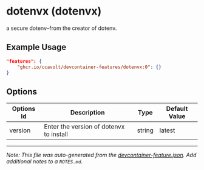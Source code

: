 # dotenvx (dotenvx)

a secure dotenv–from the creator of dotenv.

## Example Usage

```json
"features": {
    "ghcr.io/ccavolt/devcontainer-features/dotenvx:0": {}
}
```

## Options

| Options Id | Description                             | Type   | Default Value |
| ---------- | --------------------------------------- | ------ | ------------- |
| version    | Enter the version of dotenvx to install | string | latest        |

---

_Note: This file was auto-generated from the [devcontainer-feature.json](https://github.com/ccavolt/devcontainer-features/blob/main/src/dotenvx/devcontainer-feature.json). Add additional notes to a `NOTES.md`._
